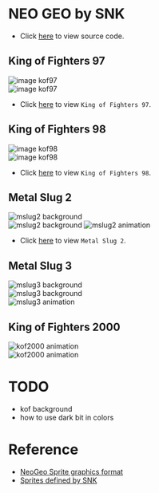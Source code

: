 # NEO GEO by SNK
* Click [here](https://github.com/bombzj/arcade-sprite-viewer/tree/master/neo) to view source code.
## King of Fighters 97
![image kof97](https://asv.bombzj.com/res/imgkof97.png)<br/>
![image kof97](https://asv.bombzj.com/res/img2kof97.png)<br/>

* Click [here](https://asv.bombzj.com/viewer.html?kof97) to view `King of Fighters 97`.
## King of Fighters 98
![image kof98](https://asv.bombzj.com/res/imgkof98.png)<br/>
![image kof98](https://asv.bombzj.com/res/img2kof98.png)<br/>

* Click [here](https://asv.bombzj.com/viewer.html?kof98) to view `King of Fighters 98`.
## Metal Slug 2
![mslug2 background](https://asv.bombzj.com/res/mapmslug2.gif)<br/>
![mslug2 background](https://asv.bombzj.com/res/map2mslug2.png)
![mslug2 animation](https://asv.bombzj.com/res/animmslug2.gif)<br/>
* Click [here](https://asv.bombzj.com/viewer.html?mslug2) to view `Metal Slug 2`.
## Metal Slug 3
![mslug3 background](https://asv.bombzj.com/res/mapmslug3.gif)<br/>
![mslug3 background](https://asv.bombzj.com/res/map2mslug3.gif)<br/>
![mslug3 animation](https://asv.bombzj.com/res/animmslug3.gif)<br/>
## King of Fighters 2000
![kof2000 animation](https://asv.bombzj.com/res/animkof2000.gif)<br/>
![kof2000 animation](https://asv.bombzj.com/res/anim2kof2000.gif)<br/>


# TODO
* kof background
* how to use dark bit in colors

# Reference
* [NeoGeo Sprite graphics format](https://wiki.neogeodev.org/index.php?title=Sprite_graphics_format)
* [Sprites defined by SNK](https://wiki.neogeodev.org/index.php?title=Sprites)
